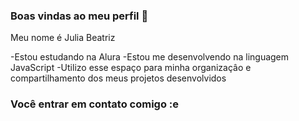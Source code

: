 ### Boas vindas ao meu perfil 💖

Meu nome é Julia Beatriz

-Estou estudando na Alura
-Estou me desenvolvendo na linguagem JavaScript
-Utilizo esse espaço para minha organizaçâo e compartilhamento dos meus projetos desenvolvidos

### Você entrar em contato comigo :e


